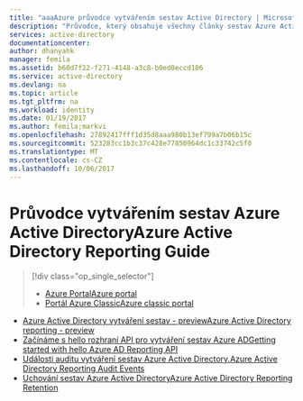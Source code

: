 ```yaml
---
title: "aaaAzure průvodce vytvářením sestav Active Directory | Microsoft Docs"
description: "Průvodce, který obsahuje všechny články sestav Azure Active Directory"
services: active-directory
documentationcenter: 
author: dhanyahk
manager: femila
ms.assetid: b60d7f22-f271-4148-a3c8-b0ed0eccd106
ms.service: active-directory
ms.devlang: na
ms.topic: article
ms.tgt_pltfrm: na
ms.workload: identity
ms.date: 01/19/2017
ms.author: femila;markvi
ms.openlocfilehash: 27892417fff1d35d8aaa980b13ef799a7b06b15c
ms.sourcegitcommit: 523283cc1b3c37c428e77850964dc1c33742c5f0
ms.translationtype: MT
ms.contentlocale: cs-CZ
ms.lasthandoff: 10/06/2017
---
```

# <a name="azure-active-directory-reporting-guide"></a><span data-ttu-id="e7da7-103">Průvodce vytvářením sestav Azure Active Directory</span><span class="sxs-lookup"><span data-stu-id="e7da7-103">Azure Active Directory Reporting Guide</span></span>
> [!div class="op_single_selector"]
> * [<span data-ttu-id="e7da7-104">Azure Portal</span><span class="sxs-lookup"><span data-stu-id="e7da7-104">Azure portal</span></span>](active-directory-reporting-guide.md)
> * [<span data-ttu-id="e7da7-105">Portál Azure Classic</span><span class="sxs-lookup"><span data-stu-id="e7da7-105">Azure classic portal</span></span>](active-directory-reporting-guide-classic-portal.md)
> 
> 

* [<span data-ttu-id="e7da7-106">Azure Active Directory vytváření sestav - preview</span><span class="sxs-lookup"><span data-stu-id="e7da7-106">Azure Active Directory reporting - preview</span></span>](active-directory-reporting-azure-portal.md)
* [<span data-ttu-id="e7da7-107">Začínáme s hello rozhraní API pro vytváření sestav Azure AD</span><span class="sxs-lookup"><span data-stu-id="e7da7-107">Getting started with hello Azure AD Reporting API</span></span>](active-directory-reporting-api-getting-started.md)
* [<span data-ttu-id="e7da7-108">Události auditu vytváření sestav Azure Active Directory.</span><span class="sxs-lookup"><span data-stu-id="e7da7-108">Azure Active Directory Reporting Audit Events</span></span>](active-directory-reporting-audit-events.md)
* [<span data-ttu-id="e7da7-109">Uchování sestav Azure Active Directory</span><span class="sxs-lookup"><span data-stu-id="e7da7-109">Azure Active Directory Reporting Retention</span></span>](active-directory-reporting-retention.md)

